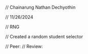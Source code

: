 // Chainarung Nathan Dechyothin

 // 11/26/2024

 // RNG

 // Created a random student selector


// Peer:
// Review:
